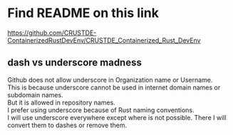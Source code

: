 # Find README on this link

<https://github.com/CRUSTDE-ContainerizedRustDevEnv/CRUSTDE_Containerized_Rust_DevEnv>

## dash vs underscore madness

Github does not allow underscore in Organization name or Username.  
This is because underscore cannot be used in internet domain names or subdomain names.  
But it is allowed in repository names.  
I prefer using underscore because of Rust naming conventions.  
I will use underscore everywhere except where is not possible. There I will convert them to dashes or remove them.  

